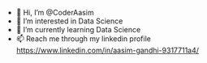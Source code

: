 - 👋 Hi, I’m @CoderAasim
- 👀 I’m interested in Data Science
- 🌱 I’m currently learning Data Science
- 📫 Reach me through my linkedin profile https://www.linkedin.com/in/aasim-gandhi-9317711a4/
